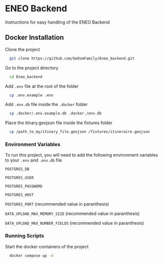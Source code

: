 
# ENEO Backend

Instructions for easy handling of the ENEO Backend

## Docker Installation

Clone the project

```bash
  git clone https://github.com/GeOsmFamily/Eneo_backend.git
```

Go to the project directory

```bash
  cd Eneo_backend
```

Add `.env` file at the root of the folder

```bash
  cp .env.example .env
```

Add `.env.db` file inside the `.docker` folder

```bash
  cp .docker/.env.example.db .docker./env.db
```

Place the itinary.geojson file inside the fixtures folder

```bash
  cp /path_to_my/itinary_file.geojson /fixtures/itineraire.geojson
```

### Environment Variables

To run this project, you will need to add the following environment variables to your `.env` and `.env.db` file

`POSTGRES_DB`

`POSTGRES_USER`

`POSTGRES_PASSWORD`

`POSTGRES_HOST`

`POSTGRES_PORT` (recommended value in paranthesis)

`DATA_UPLOAD_MAX_MEMORY_SIZE` (recommended value in paranthesis)

`DATA_UPLOAD_MAX_NUMBER_FIELDS` (recommended value in paranthesis)

### Running Scripts

Start the docker containers of the project

```bash
  docker compose up -d
```